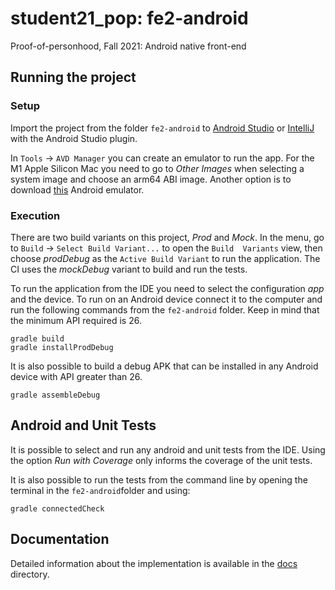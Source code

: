 # student21_pop: fe2-android
Proof-of-personhood, Fall 2021: Android native front-end

## Running the project

### Setup

Import the project from the folder `fe2-android` to [Android Studio](https://developer.android.com/studio) or [IntelliJ](https://www.jetbrains.com/idea/) with the Android Studio plugin.

In `Tools` -> `AVD Manager` you can create an emulator to run the app. For the M1 Apple Silicon Mac you need to go to *Other Images* when selecting a system image and choose an arm64 ABI image. Another option is to download [this](https://github.com/google/android-emulator-m1-preview) Android emulator.

### Execution

There are two build variants on this project, *Prod* and *Mock*. In the menu, go to `Build` -> `Select Build Variant...` to open the `Build  Variants` view, then choose *prodDebug* as the `Active Build Variant` to run the application. The CI uses the *mockDebug* variant to build and run the tests.

To run the application from the IDE you need to select the configuration *app* and the device. To run on an Android device connect it to the computer and run the following commands from the `fe2-android` folder. Keep in mind that the minimum API required is 26.

```
gradle build
gradle installProdDebug
```

It is also possible to build a debug APK that can be installed in any Android device with API greater than 26.
```
gradle assembleDebug
```

## Android and Unit Tests

It is possible to select and run any android and unit tests from the IDE. Using the option *Run with Coverage* only informs the coverage of the unit tests. 

It is also possible to run the tests from the command line by opening the terminal in the `fe2-android`folder and using:

```
gradle connectedCheck
```

## Documentation

Detailed information about the implementation is available in the [docs](docs/README.md) directory.